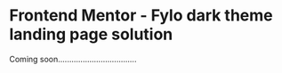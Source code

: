 # Frontend Mentor - Fylo dark theme landing page solution

Coming soon...................................
